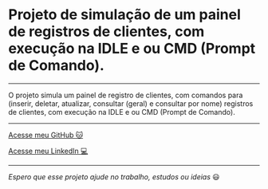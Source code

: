 # Projeto de simulação de um painel de registros de clientes, com execução na IDLE e ou CMD (Prompt de Comando).
---

 O projeto simula um painel de registro de clientes, com comandos para (inserir, deletar, atualizar, consultar (geral) e consultar por nome) registros de clientes, com execução na IDLE e ou CMD (Prompt de Comando).
 
---

[Acesse meu GitHub :cat:](https://github.com/Phelipe-Sempreboni)

[Acesse meu LinkedIn :computer:](https://www.linkedin.com/in/luiz-phelipe-utiama-sempreboni-319902169/)

---

_Espero que esse projeto ajude no trabalho, estudos ou ideias_ :smiley:
